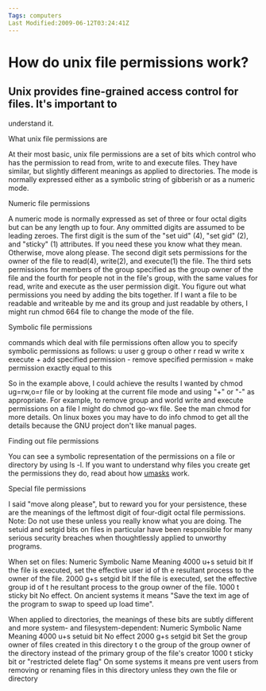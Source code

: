 ```yaml
---
Tags: computers
Last Modified:2009-06-12T03:24:41Z
---
```

# How do unix file permissions work?

## Unix provides fine-grained access control for files. It's important to
understand it.

What unix file permissions are

At their most basic, unix file permissions are a set of bits which
control who has the permission to read from, write to and execute
files. They have similar, but slightly different meanings as applied to
directories. The mode is normally expressed either as a symbolic string
of gibberish or as a numeric mode.

Numeric file permissions

A numeric mode is normally expressed as set of three or four octal
digits but can be any length up to four. Any ommitted digits are
assumed to be leading zeroes. The first digit is the sum of the "set
uid" (4), "set gid" (2), and "sticky" (1) attributes. If you need these
you know what they mean. Otherwise, move along please. The second digit
sets permissions for the owner of the file to read(4), write(2), and
execute(1) the file. The third sets permissions for members of the
group specified as the group owner of the file and the fourth for
people not in the file's group, with the same values for read, write
and execute as the user permission digit. You figure out what
permissions you need by adding the bits together. If I want a file to
be readable and writeable by me and its group and just readable by
others, I might run chmod 664 file to change the mode of the file.

Symbolic file permissions

commands which deal with file permissions often allow you to specify
symbolic permissions as follows: u user g group o other r read w write
x execute + add specified permission - remove specified permission =
make permission exactly equal to this

So in the example above, I could achieve the results I wanted by chmod
ug=rw,o=r file or by looking at the current file mode and using "+" or
"-" as appropriate. For example, to remove group and world write and
execute permissions on a file I might do chmod go-wx file. See the man
chmod for more details. On linux boxes you may have to do info chmod to
get all the details because the GNU project don't like manual pages.

Finding out file permissions

You can see a symbolic representation of the permissions on a file or
directory by using ls -l. If you want to understand why files you
create get the permissions they do, read about how [umasks][5] work.

Special file permissions

I said "move along please", but to reward you for your persistence,
these are the meanings of the leftmost digit of four-digit octal file
permissions. Note: Do not use these unless you really know what you are
doing. The setuid and setgid bits on files in particular have been
responsible for many serious security breaches when thoughtlessly
applied to unworthy programs.

When set on files:
Numeric Symbolic    Name    Meaning
4000    u+s setuid bit  If the file is executed, set the effective user id of th
e resultant process to the owner of the file.
2000    g+s setgid bit  If the file is executed, set the effective group id of t
he resultant process to the group owner of the file.
1000    t   sticky bit  No effect. On ancient systems it means "Save the text im
age of the program to swap to speed up load time".

When applied to directories, the meanings of these bits are subtly
different and more system- and filesystem-dependent:
Numeric Symbolic    Name    Meaning
4000    u+s setuid bit  No effect
2000    g+s setgid bit  Set the group owner of files created in this directory t
o the group of the group owner of the directory instead of the primary group of
the file's creator
1000    t   sticky bit or "restricted delete flag"  On some systems it means pre
vent users from removing or renaming files in this directory unless they own the
file or directory

[1]: http://www.uncarved.com/articles/permissions
[2]: http://www.uncarved.com/
[3]: http://www.uncarved.com/articles/contact
[4]: http://www.uncarved.com/login/
[5]: http://www.uncarved.com/blog/umasks.mrk
[6]: http://www.uncarved.com/tags/computers
[7]: mailto:sean@uncarved.com
[8]: http://creativecommons.org/licenses/by-sa/4.0/
